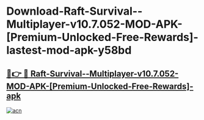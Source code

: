 # Download-Raft-Survival--Multiplayer-v10.7.052-MOD-APK-[Premium-Unlocked-Free-Rewards]-lastest-mod-apk-y58bd

<h2><a href="https://apkcomod.com?title=Raft-Survival--Multiplayer-v10.7.052-MOD-APK-[Premium-Unlocked-Free-Rewards]">🔗👉 🔴 Raft-Survival--Multiplayer-v10.7.052-MOD-APK-[Premium-Unlocked-Free-Rewards]-apk </a></h2>

[![acn](https://github.com/user-attachments/assets/0f9c940e-d8b0-45ae-aac7-cd30a18b3e1c)](https://apkcomod.com?title=Raft-Survival--Multiplayer-v10.7.052-MOD-APK-[Premium-Unlocked-Free-Rewards])
